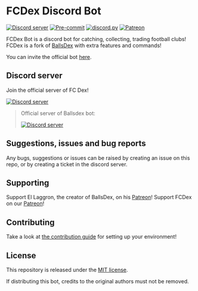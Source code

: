 # FCDex Discord Bot

[![Discord server](https://img.shields.io/discord/1152750129351237642?color=7489d5&logo=discord&logoColor=ffffff)](https://discord.gg/4yBPU2UwWA)
[![Pre-commit](https://github.com/laggron42/BallsDex-DiscordBot/actions/workflows/pre-commit.yml/badge.svg)](https://github.com/highschoolcrackhead/FCDex-DiscordBot/actions/workflows/pre-commit.yml)
[![discord.py](https://img.shields.io/badge/discord-py-blue.svg)](https://github.com/Rapptz/discord.py)
[![Patreon](https://img.shields.io/badge/Patreon-donate-orange.svg)](https://patreon.com/fcdex)

FCDex Bot is a discord bot for catching, collecting, trading football clubs! FCDex is a fork of [BallsDex](https://github.com/Ballsdex-Team/BallsDex-DiscordBot) with extra features and commands!

You can invite the official bot [here](https://discord.com/oauth2/authorize?client_id=1165507477975093308&scope=applications.commands+bot&permissions=116800).

## Discord server

Join the official server of FC Dex!

[![Discord server](https://discord.com/api/guilds/1152750129351237642/embed.png?style=banner3)](https://discord.gg/4yBPU2UwWA)

> Official server of Ballsdex bot:
> 
> [![Discord server](https://discord.com/api/guilds/1049118743101452329/embed.png?style=banner2)](https://discord.gg/Qn2Rkdkxwc)

## Suggestions, issues and bug reports

Any bugs, suggestions or issues can be raised by creating an issue on this repo, or by creating a ticket in the discord server.

## Supporting

Support El Laggron, the creator of BallsDex, on his [Patreon](https://patreon.com/retke)!
Support FCDex on our [Patreon](https://patreon.com/fcdex)!

## Contributing

Take a look at [the contribution guide](CONTRIBUTING.md) for setting up your environment!

## License

This repository is released under the [MIT license](https://opensource.org/licenses/MIT).

If distributing this bot, credits to the original authors must not be removed.

